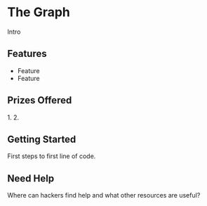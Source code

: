 # The Graph

Intro

## Features

-   Feature
-   Feature

## Prizes Offered

1\.
2\.

## Getting Started

First steps to first line of code.

## Need Help

Where can hackers find help and what other resources are useful?
